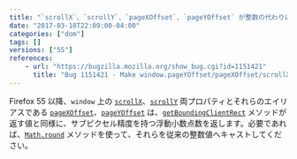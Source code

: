 ```yaml
---
title: "`scrollX`、`scrollY`、`pageXOffset`、`pageYOffset` が整数の代わりに浮動小数点数を返すようになりました"
date: "2017-03-18T22:09:00-04:00"
categories: ["dom"]
tags: []
versions: ["55"]
references:
    - url: "https://bugzilla.mozilla.org/show_bug.cgi?id=1151421"
      title: "Bug 1151421 - Make window.pageYOffset/pageXOffset/scrollX/scrollY double, not integers"
---
```

Firefox 55 以降、`window` 上の [`scrollX`](https://developer.mozilla.org/docs/Web/API/Window/scrollX)、[`scrollY`](https://developer.mozilla.org/docs/Web/API/Window/scrollY) 両プロパティとそれらのエイリアスである [`pageXOffset`](https://developer.mozilla.org/docs/Web/API/Window/pageXOffset)、[`pageYOffset`](https://developer.mozilla.org/docs/Web/API/Window/pageYOffset) は、[`getBoundingClientRect`](https://developer.mozilla.org/docs/Web/API/Element/getBoundingClientRect) メソッドが返す値と同様に、サブピクセル精度を持つ浮動小数点数を返します。必要であれば、[`Math.round`](https://developer.mozilla.org/docs/Web/JavaScript/Reference/Global_Objects/Math/round) メソッドを使って、それらを従来の整数値へキャストしてください。
